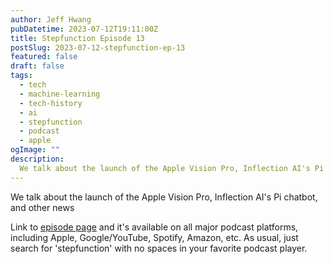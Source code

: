 ```yaml
---
author: Jeff Hwang
pubDatetime: 2023-07-12T19:11:00Z
title: Stepfunction Episode 13 
postSlug: 2023-07-12-stepfunction-ep-13
featured: false
draft: false
tags:
  - tech
  - machine-learning
  - tech-history
  - ai
  - stepfunction
  - podcast
  - apple
ogImage: ""
description:
  We talk about the launch of the Apple Vision Pro, Inflection AI's Pi chatbot, and other news.
---
```


We talk about the launch of the Apple Vision Pro, Inflection AI's Pi chatbot, and other news

Link to [episode page](https://www.stepfunction.org/episode-13-mosaicml-neeva-inflectionai-apple-vision-pro-and-other-news) and it's available on all major podcast platforms, including Apple, Google/YouTube, Spotify, Amazon, etc. As usual, just search for 'stepfunction' with no spaces in your favorite podcast player.

